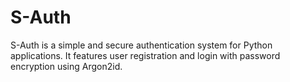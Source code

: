 # S-Auth
S-Auth is a simple and secure authentication system for Python applications. It features user registration and login with password encryption using Argon2id.
